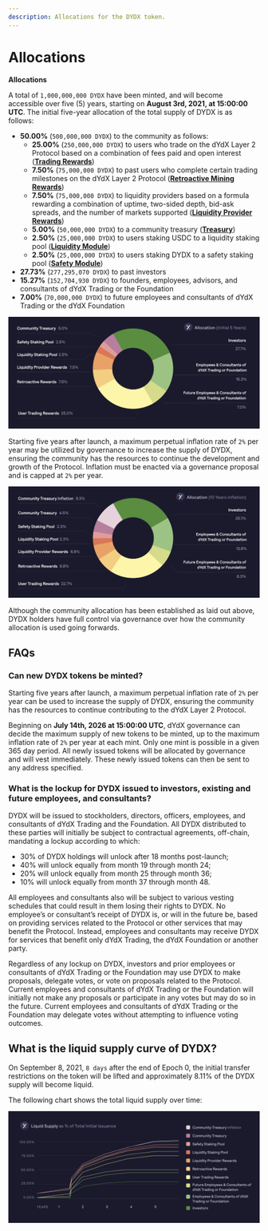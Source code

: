 ```yaml
---
description: Allocations for the DYDX token.
---
```


# Allocations

**Allocations**

A total of `1,000,000,000 DYDX` have been minted, and will become accessible over five \(5\) years, starting on **August 3rd, 2021, at 15:00:00 UTC**. The initial five-year allocation of the total supply of DYDX is as follows:

* **50.00%** \(`500,000,000 DYDX`\) to the community as follows:
  * **25.00%** \(`250,000,000 DYDX`\) to users who trade on the dYdX Layer 2 Protocol based on a combination of fees paid and open interest \([**Trading Rewards**](../rewards/trading-rewards.md)\)
  * **7.50%** \(`75,000,000 DYDX`\) to past users who complete certain trading milestones on the dYdX Layer 2 Protocol \([**Retroactive Mining Rewards**](../rewards/retroactive-mining-rewards.md)\)
  * **7.50%** \(`75,000,000 DYDX`\) to liquidity providers based on a formula rewarding a combination of uptime, two-sided depth, bid-ask spreads, and the number of markets supported \([**Liquidity Provider Rewards**](../rewards/liquidity-provider-rewards.md)\)
  * **5.00%** \(`50,000,000 DYDX`\) to a community treasury \([**Treasury**](community-treasury.md)\)
  * **2.50%** \(`25,000,000 DYDX`\) to users staking USDC to a liquidity staking pool \([**Liquidity Module**](../staking-pools/liquidity-staking-pool.md)\)
  * **2.50%** \(`25,000,000 DYDX`\) to users staking DYDX to a safety staking pool \([**Safety Module**](../staking-pools/safety-staking-pool.md)\)
* **27.73%** \(`277,295,070 DYDX`\) to past investors
* **15.27%** \(`152,704,930 DYDX`\) to founders, employees, advisors, and consultants of dYdX Trading or the Foundation
* **7.00%** \(`70,000,000 DYDX`\) to future employees and consultants of dYdX Trading or the dYdX Foundation 

![](../.gitbook/assets/dydx-allocations-initial-5-years-.png)

Starting five years after launch, a maximum perpetual inflation rate of `2%` per year may be utilized by governance to increase the supply of DYDX, ensuring the community has the resources to continue the development and growth of the Protocol. Inflation must be enacted via a governance proposal and is capped at `2%` per year.

![](../.gitbook/assets/allocation-10-years-inflation%20%281%29.png)

Although the community allocation has been established as laid out above, DYDX holders have full control via governance over how the community allocation is used going forwards.

## **FAQs**

### **Can new DYDX tokens be minted?**

Starting five years after launch, a maximum perpetual inflation rate of `2%` per year can be used to increase the supply of DYDX, ensuring the community has the resources to continue contributing to the dYdX Layer 2 Protocol.

Beginning on **July 14th, 2026 at 15:00:00 UTC**, dYdX governance can decide the maximum supply of new tokens to be minted, up to the maximum inflation rate of `2%` per year at each mint. Only one mint is possible in a given 365 day period. All newly issued tokens will be allocated by governance and will vest immediately. These newly issued tokens can then be sent to any address specified.

### **What is the lockup for DYDX issued to investors, existing and future employees, and consultants?**

DYDX will be issued to stockholders, directors, officers, employees, and consultants of dYdX Trading and the Foundation. All DYDX distributed to these parties will initially be subject to contractual agreements, off-chain, mandating a lockup according to which:

* 30% of DYDX holdings will unlock after 18 months post-launch;
* 40% will unlock equally from month 19 through month 24;
* 20% will unlock equally from month 25 through month 36;
* 10% will unlock equally from month 37 through month 48.

All employees and consultants also will be subject to various vesting schedules that could result in them losing their rights to DYDX. No employee’s or consultant’s receipt of DYDX is, or will in the future be, based on providing services related to the Protocol or other services that may benefit the Protocol. Instead, employees and consultants may receive DYDX for services that benefit only dYdX Trading, the dYdX Foundation or another party.

Regardless of any lockup on DYDX, investors and prior employees or consultants of dYdX Trading or the Foundation may use DYDX to make proposals, delegate votes, or vote on proposals related to the Protocol. Current employees and consultants of dYdX Trading or the Foundation will initially not make any proposals or participate in any votes but may do so in the future. Current employees and consultants of dYdX Trading or the Foundation may delegate votes without attempting to influence voting outcomes.

## What is the liquid supply curve of DYDX?

On September 8, 2021, `8 days` after the end of Epoch 0, the initial transfer restrictions on the token will be lifted and approximately 8.11% of the DYDX supply will become liquid. 

The following chart shows the total liquid supply over time:

![](../.gitbook/assets/liquid-supply-schedule%20%282%29.png)

